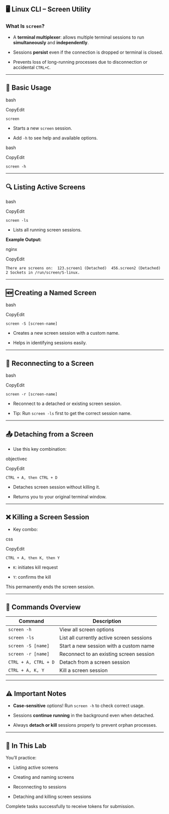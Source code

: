 ## 🖥️ **Linux CLI – Screen Utility**

### **What Is `screen`?**

- A **terminal multiplexer**: allows multiple terminal sessions to run **simultaneously** and **independently**.
    
- Sessions **persist** even if the connection is dropped or terminal is closed.
    
- Prevents loss of long-running processes due to disconnection or accidental `CTRL+C`.
    

---

## 🔧 **Basic Usage**

bash

CopyEdit

`screen`

- Starts a new `screen` session.
    
- Add `-h` to see help and available options.
    

bash

CopyEdit

`screen -h`

---

## 🔍 **Listing Active Screens**

bash

CopyEdit

`screen -ls`

- Lists all running screen sessions.
    

**Example Output:**

nginx

CopyEdit

`There are screens on: 	123.screen1	(Detached) 	456.screen2	(Detached) 2 Sockets in /run/screen/S-linux.`

---

## 🆕 **Creating a Named Screen**

bash

CopyEdit

`screen -S [screen-name]`

- Creates a new screen session with a custom name.
    
- Helps in identifying sessions easily.
    

---

## 🔄 **Reconnecting to a Screen**

bash

CopyEdit

`screen -r [screen-name]`

- Reconnect to a detached or existing screen session.
    
- Tip: Run `screen -ls` first to get the correct session name.
    

---

## 📤 **Detaching from a Screen**

- Use this key combination:
    

objectivec

CopyEdit

`CTRL + A, then CTRL + D`

- Detaches screen session without killing it.
    
- Returns you to your original terminal window.
    

---

## ❌ **Killing a Screen Session**

- Key combo:
    

css

CopyEdit

`CTRL + A, then K, then Y`

- `K`: initiates kill request
    
- `Y`: confirms the kill
    

This permanently ends the screen session.

---

## 📌 **Commands Overview**

|Command|Description|
|---|---|
|`screen -h`|View all screen options|
|`screen -ls`|List all currently active screen sessions|
|`screen -S [name]`|Start a new session with a custom name|
|`screen -r [name]`|Reconnect to an existing screen session|
|`CTRL + A, CTRL + D`|Detach from a screen session|
|`CTRL + A, K, Y`|Kill a screen session|

---

## ⚠️ **Important Notes**

- **Case-sensitive** options! Run `screen -h` to check correct usage.
    
- Sessions **continue running** in the background even when detached.
    
- Always **detach or kill** sessions properly to prevent orphan processes.
    

---

## 🧪 **In This Lab**

You’ll practice:

- Listing active screens
    
- Creating and naming screens
    
- Reconnecting to sessions
    
- Detaching and killing screen sessions
    

Complete tasks successfully to receive tokens for submission.